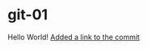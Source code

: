 # git-01
Hello World!
[Added a link to the commit](https://docs.google.com/document/d/1-jU2QF402mJ8nVkeybNpE2MnSaelfnBpMbHFhmL1ox8/edit)
